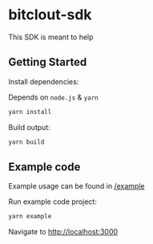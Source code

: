 # bitclout-sdk

This SDK is meant to help

## Getting Started

Install dependencies:

Depends on `node.js` & `yarn`

```bash
yarn install
```

Build output:

```bash
yarn build
```

## Example code

Example usage can be found in [/example](/example)

Run example code project:

```bash
yarn example
```

Navigate to [http://localhost:3000](http://localhost:3000)
